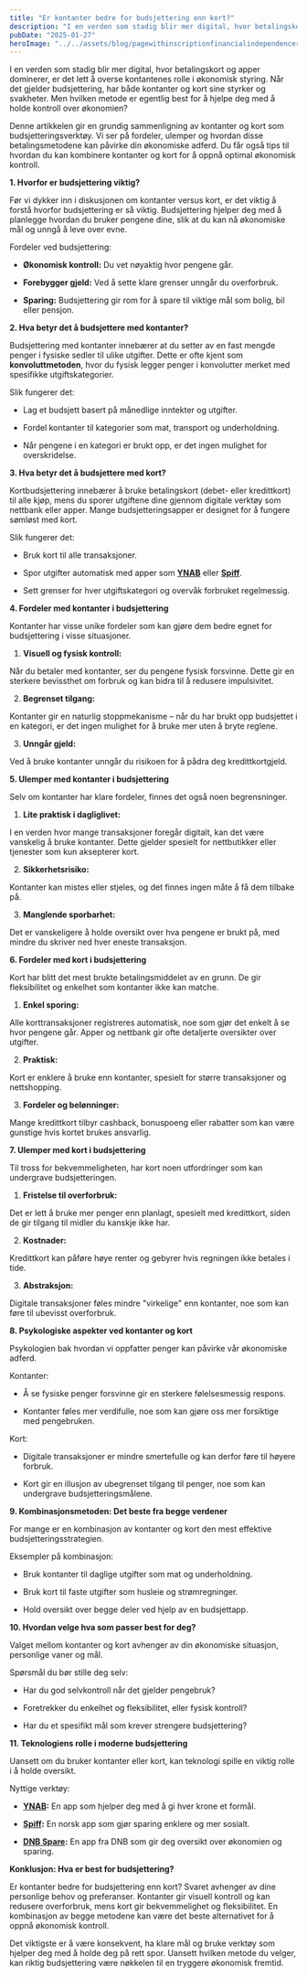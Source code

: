 ```yaml
---
title: "Er kontanter bedre for budsjettering enn kort?"
description: "I en verden som stadig blir mer digital, hvor betalingskort og apper dominerer, er det lett å overse kontantenes rolle i økonomisk styring. Når det gjelder budsjettering, har både kontanter og kort sine styrker og svakheter. Men hvilken metode er egentlig best for å hjelpe deg med å holde kontroll over økonomien? Denne artikkelen gir &#8230; Read more"
pubDate: "2025-01-27"
heroImage: "../../assets/blog/pagewithinscriptionfinancialindependenceretireearl.jpg"
---
```


I en verden som stadig blir mer digital, hvor betalingskort og apper dominerer, er det lett å overse kontantenes rolle i økonomisk styring. Når det gjelder budsjettering, har både kontanter og kort sine styrker og svakheter. Men hvilken metode er egentlig best for å hjelpe deg med å holde kontroll over økonomien?

Denne artikkelen gir en grundig sammenligning av kontanter og kort som budsjetteringsverktøy. Vi ser på fordeler, ulemper og hvordan disse betalingsmetodene kan påvirke din økonomiske adferd. Du får også tips til hvordan du kan kombinere kontanter og kort for å oppnå optimal økonomisk kontroll.

**1. Hvorfor er budsjettering viktig?**

Før vi dykker inn i diskusjonen om kontanter versus kort, er det viktig å forstå hvorfor budsjettering er så viktig. Budsjettering hjelper deg med å planlegge hvordan du bruker pengene dine, slik at du kan nå økonomiske mål og unngå å leve over evne.

Fordeler ved budsjettering:

- **Økonomisk kontroll:** Du vet nøyaktig hvor pengene går.

- **Forebygger gjeld:** Ved å sette klare grenser unngår du overforbruk.

- **Sparing:** Budsjettering gir rom for å spare til viktige mål som bolig, bil eller pensjon.

**2. Hva betyr det å budsjettere med kontanter?**

Budsjettering med kontanter innebærer at du setter av en fast mengde penger i fysiske sedler til ulike utgifter. Dette er ofte kjent som **konvoluttmetoden**, hvor du fysisk legger penger i konvolutter merket med spesifikke utgiftskategorier.

Slik fungerer det:

- Lag et budsjett basert på månedlige inntekter og utgifter.

- Fordel kontanter til kategorier som mat, transport og underholdning.

- Når pengene i en kategori er brukt opp, er det ingen mulighet for overskridelse.

**3. Hva betyr det å budsjettere med kort?**

Kortbudsjettering innebærer å bruke betalingskort (debet- eller kredittkort) til alle kjøp, mens du sporer utgiftene dine gjennom digitale verktøy som nettbank eller apper. Mange budsjetteringsapper er designet for å fungere sømløst med kort.

Slik fungerer det:

- Bruk kort til alle transaksjoner.

- Spor utgifter automatisk med apper som **[YNAB](https://www.youneedabudget.com)** eller **[Spiff](https://www.spiff.no)**.

- Sett grenser for hver utgiftskategori og overvåk forbruket regelmessig.

**4. Fordeler med kontanter i budsjettering**

Kontanter har visse unike fordeler som kan gjøre dem bedre egnet for budsjettering i visse situasjoner.

1. **Visuell og fysisk kontroll:**

Når du betaler med kontanter, ser du pengene fysisk forsvinne. Dette gir en sterkere bevissthet om forbruk og kan bidra til å redusere impulsivitet.

2. **Begrenset tilgang:**

Kontanter gir en naturlig stoppmekanisme – når du har brukt opp budsjettet i en kategori, er det ingen mulighet for å bruke mer uten å bryte reglene.

3. **Unngår gjeld:**

Ved å bruke kontanter unngår du risikoen for å pådra deg kredittkortgjeld.

**5. Ulemper med kontanter i budsjettering**

Selv om kontanter har klare fordeler, finnes det også noen begrensninger.

1. **Lite praktisk i dagliglivet:**

I en verden hvor mange transaksjoner foregår digitalt, kan det være vanskelig å bruke kontanter. Dette gjelder spesielt for nettbutikker eller tjenester som kun aksepterer kort.

2. **Sikkerhetsrisiko:**

Kontanter kan mistes eller stjeles, og det finnes ingen måte å få dem tilbake på.

3. **Manglende sporbarhet:**

Det er vanskeligere å holde oversikt over hva pengene er brukt på, med mindre du skriver ned hver eneste transaksjon.

**6. Fordeler med kort i budsjettering**

Kort har blitt det mest brukte betalingsmiddelet av en grunn. De gir fleksibilitet og enkelhet som kontanter ikke kan matche.

1. **Enkel sporing:**

Alle korttransaksjoner registreres automatisk, noe som gjør det enkelt å se hvor pengene går. Apper og nettbank gir ofte detaljerte oversikter over utgifter.

2. **Praktisk:**

Kort er enklere å bruke enn kontanter, spesielt for større transaksjoner og nettshopping.

3. **Fordeler og belønninger:**

Mange kredittkort tilbyr cashback, bonuspoeng eller rabatter som kan være gunstige hvis kortet brukes ansvarlig.

**7. Ulemper med kort i budsjettering**

Til tross for bekvemmeligheten, har kort noen utfordringer som kan undergrave budsjetteringen.

1. **Fristelse til overforbruk:**

Det er lett å bruke mer penger enn planlagt, spesielt med kredittkort, siden de gir tilgang til midler du kanskje ikke har.

2. **Kostnader:**

Kredittkort kan påføre høye renter og gebyrer hvis regningen ikke betales i tide.

3. **Abstraksjon:**

Digitale transaksjoner føles mindre "virkelige" enn kontanter, noe som kan føre til ubevisst overforbruk.

**8. Psykologiske aspekter ved kontanter og kort**

Psykologien bak hvordan vi oppfatter penger kan påvirke vår økonomiske adferd.

Kontanter:

- Å se fysiske penger forsvinne gir en sterkere følelsesmessig respons.

- Kontanter føles mer verdifulle, noe som kan gjøre oss mer forsiktige med pengebruken.

Kort:

- Digitale transaksjoner er mindre smertefulle og kan derfor føre til høyere forbruk.

- Kort gir en illusjon av ubegrenset tilgang til penger, noe som kan undergrave budsjetteringsmålene.

**9. Kombinasjonsmetoden: Det beste fra begge verdener**

For mange er en kombinasjon av kontanter og kort den mest effektive budsjetteringsstrategien.

Eksempler på kombinasjon:

- Bruk kontanter til daglige utgifter som mat og underholdning.

- Bruk kort til faste utgifter som husleie og strømregninger.

- Hold oversikt over begge deler ved hjelp av en budsjettapp.

**10. Hvordan velge hva som passer best for deg?**

Valget mellom kontanter og kort avhenger av din økonomiske situasjon, personlige vaner og mål.

Spørsmål du bør stille deg selv:

- Har du god selvkontroll når det gjelder pengebruk?

- Foretrekker du enkelhet og fleksibilitet, eller fysisk kontroll?

- Har du et spesifikt mål som krever strengere budsjettering?

**11. Teknologiens rolle i moderne budsjettering**

Uansett om du bruker kontanter eller kort, kan teknologi spille en viktig rolle i å holde oversikt.

Nyttige verktøy:

- **[YNAB](https://www.youneedabudget.com):** En app som hjelper deg med å gi hver krone et formål.

- **[Spiff](https://www.spiff.no):** En norsk app som gjør sparing enklere og mer sosialt.

- **[DNB Spare](https://www.dnb.no):** En app fra DNB som gir deg oversikt over økonomien og sparing.

**Konklusjon: Hva er best for budsjettering?**

Er kontanter bedre for budsjettering enn kort? Svaret avhenger av dine personlige behov og preferanser. Kontanter gir visuell kontroll og kan redusere overforbruk, mens kort gir bekvemmelighet og fleksibilitet. En kombinasjon av begge metodene kan være det beste alternativet for å oppnå økonomisk kontroll.

Det viktigste er å være konsekvent, ha klare mål og bruke verktøy som hjelper deg med å holde deg på rett spor. Uansett hvilken metode du velger, kan riktig budsjettering være nøkkelen til en tryggere økonomisk fremtid.